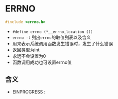 # ERRNO

```c++
#include <errno.h>
```
- `#define errno (*__errno_location ())`
- `errno -l` 列出`errno`的取值列表以及含义
-  用来表示系统调用函数发生错误时，发生了什么错误
- 返回类型为int
- 永远不会设置为0
- 函数调用成功也可设置errno值

## 含义

- EINPROGRESS :  